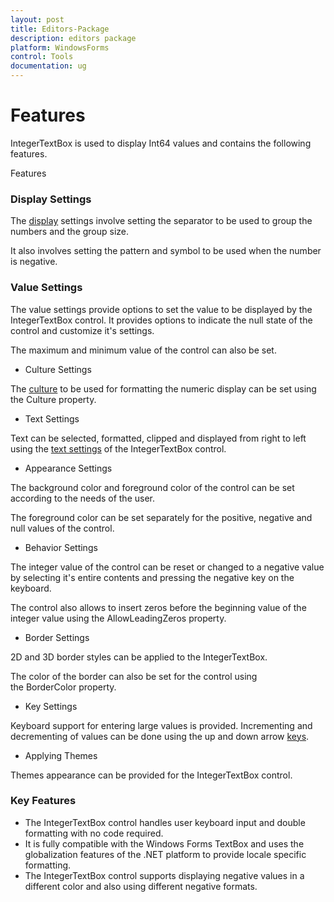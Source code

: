 ```yaml
---
layout: post
title: Editors-Package
description: editors package
platform: WindowsForms
control: Tools
documentation: ug
---
```


# Features

IntegerTextBox is used to display Int64 values and contains the following features.

Features

### Display Settings

The [display](http://help.syncfusion.com/ug/windows%20forms/tools/default.htm) settings involve setting the separator to be used to group the numbers and the group size.

It also involves setting the pattern and symbol to be used when the number is negative.

### Value Settings

The value settings provide options to set the value to be displayed by the IntegerTextBox control. It provides options to indicate the null state of the control and customize it's settings.

The maximum and minimum value of the control can also be set.

* Culture Settings

The [culture](http://help.syncfusion.com/ug/windows%20forms/tools/default.htm) to be used for formatting the numeric display can be set using the Culture property.

* Text Settings

Text can be selected, formatted, clipped and displayed from right to left using the [text settings](http://docs.syncfusion.com/windowsforms/tools/tools-controls) of the IntegerTextBox control.

* Appearance Settings

The background color and foreground color of the control can be set according to the needs of the user.

The foreground color can be set separately for the positive, negative and null values of the control.

* Behavior Settings

The integer value of the control can be reset or changed to a negative value by selecting it's entire contents and pressing the negative key on the keyboard.

The control also allows to insert zeros before the beginning value of the integer value using the AllowLeadingZeros property.

* Border Settings

2D and 3D border styles can be applied to the IntegerTextBox.

The color of the border can also be set for the control using the BorderColor property.

* Key Settings

Keyboard support for entering large values is provided. Incrementing and decrementing of values can be done using the up and down arrow [keys](http://docs.syncfusion.com/windowsforms/tools/tools-controls).

* Applying Themes

Themes appearance can be provided for the IntegerTextBox control.

### Key Features

* The IntegerTextBox control handles user keyboard input and double formatting with no code required.
* It is fully compatible with the Windows Forms TextBox and uses the globalization features of the .NET platform to provide locale specific formatting.
* The IntegerTextBox control supports displaying negative values in a different color and also using different negative formats.